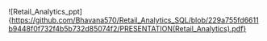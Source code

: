 ![Retail_Analytics_ppt]{https://github.com/Bhavana570/Retail_Analytics_SQL/blob/229a755fd6611b9448f0f732f4b5b732d85074f2/PRESENTATION(Retail_Analytics).pdf}
